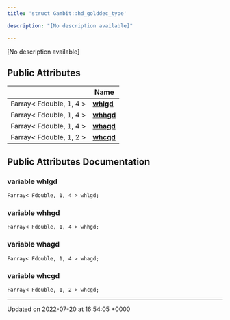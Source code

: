 ```yaml
---
title: 'struct Gambit::hd_golddec_type'

description: "[No description available]"

---
```









[No description available]

## Public Attributes

|                | Name           |
| -------------- | -------------- |
| Farray< Fdouble, 1, 4 > | **[whlgd](/documentation/code/classes/structgambit_1_1hd__golddec__type/#variable-whlgd)**  |
| Farray< Fdouble, 1, 4 > | **[whhgd](/documentation/code/classes/structgambit_1_1hd__golddec__type/#variable-whhgd)**  |
| Farray< Fdouble, 1, 4 > | **[whagd](/documentation/code/classes/structgambit_1_1hd__golddec__type/#variable-whagd)**  |
| Farray< Fdouble, 1, 2 > | **[whcgd](/documentation/code/classes/structgambit_1_1hd__golddec__type/#variable-whcgd)**  |

## Public Attributes Documentation

### variable whlgd

```
Farray< Fdouble, 1, 4 > whlgd;
```


### variable whhgd

```
Farray< Fdouble, 1, 4 > whhgd;
```


### variable whagd

```
Farray< Fdouble, 1, 4 > whagd;
```


### variable whcgd

```
Farray< Fdouble, 1, 2 > whcgd;
```


-------------------------------

Updated on 2022-07-20 at 16:54:05 +0000